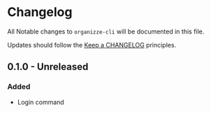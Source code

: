 # Changelog

All Notable changes to `organizze-cli` will be documented in this file.

Updates should follow the [Keep a CHANGELOG](http://keepachangelog.com) principles.

## 0.1.0 - Unreleased

### Added
- Login command
